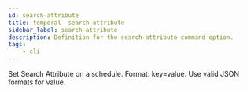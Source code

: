 ```yaml
---
id: search-attribute
title: temporal  search-attribute
sidebar_label: search-attribute
description: Definition for the search-attribute command option.
tags:
	- cli
---
```

Set Search Attribute on a schedule. Format: key=value. Use valid JSON formats for value.

